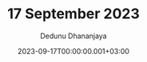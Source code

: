 ---
layout: post
title: 17 September 2023
date: '2023-09-17T00:00:00.001+03:00'
author: Dedunu Dhananjaya
tags:
- 
modified_time: '2023-09-17T00:00:00.001+03:00'
featured_image: 2023-09-17-17-september-2023_1.jpg
---